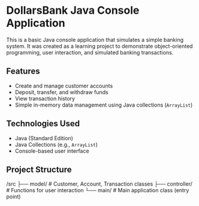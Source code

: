 # DollarsBank Java Console Application

This is a basic Java console application that simulates a simple banking system. It was created as a learning project to demonstrate object-oriented programming, user interaction, and simulated banking transactions.

## Features

- Create and manage customer accounts
- Deposit, transfer, and withdraw funds
- View transaction history
- Simple in-memory data management using Java collections (`ArrayList`)

## Technologies Used

- Java (Standard Edition)
- Java Collections (e.g., `ArrayList`)
- Console-based user interface

## Project Structure

/src
├── model/ # Customer, Account, Transaction classes
├── controller/ # Functions for user interaction
└── main/ # Main application class (entry point)
